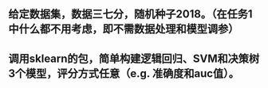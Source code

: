 ## 给定数据集，数据三七分，随机种子2018。（在任务1中什么都不用考虑，即不需数据处理和模型调参）       
## 调用sklearn的包，简单构建逻辑回归、SVM和决策树3个模型，评分方式任意（e.g. 准确度和auc值）。
